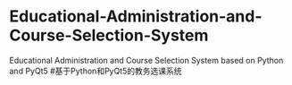 # Educational-Administration-and-Course-Selection-System
Educational Administration and Course Selection System based on Python and PyQt5
#基于Python和PyQt5的教务选课系统
